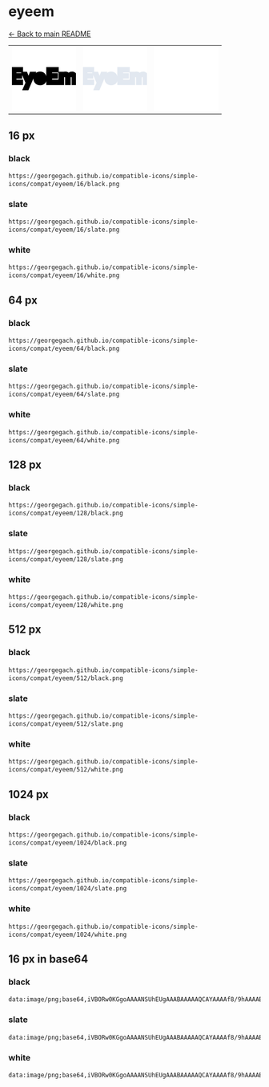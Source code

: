 # eyeem

[← Back to main README](../../README.md)

<table><tr>
  <td><img src="./128/black.png" width="128" alt="eyeem black icon" /></td>
  <td><img src="./128/slate.png" width="128" alt="eyeem slate icon" /></td>
  <td><img src="./128/white.png" width="128" alt="eyeem white icon" /></td>
</tr></table>

## 16 px

### black
```
https://georgegach.github.io/compatible-icons/simple-icons/compat/eyeem/16/black.png
```

### slate
```
https://georgegach.github.io/compatible-icons/simple-icons/compat/eyeem/16/slate.png
```

### white
```
https://georgegach.github.io/compatible-icons/simple-icons/compat/eyeem/16/white.png
```

## 64 px

### black
```
https://georgegach.github.io/compatible-icons/simple-icons/compat/eyeem/64/black.png
```

### slate
```
https://georgegach.github.io/compatible-icons/simple-icons/compat/eyeem/64/slate.png
```

### white
```
https://georgegach.github.io/compatible-icons/simple-icons/compat/eyeem/64/white.png
```

## 128 px

### black
```
https://georgegach.github.io/compatible-icons/simple-icons/compat/eyeem/128/black.png
```

### slate
```
https://georgegach.github.io/compatible-icons/simple-icons/compat/eyeem/128/slate.png
```

### white
```
https://georgegach.github.io/compatible-icons/simple-icons/compat/eyeem/128/white.png
```

## 512 px

### black
```
https://georgegach.github.io/compatible-icons/simple-icons/compat/eyeem/512/black.png
```

### slate
```
https://georgegach.github.io/compatible-icons/simple-icons/compat/eyeem/512/slate.png
```

### white
```
https://georgegach.github.io/compatible-icons/simple-icons/compat/eyeem/512/white.png
```

## 1024 px

### black
```
https://georgegach.github.io/compatible-icons/simple-icons/compat/eyeem/1024/black.png
```

### slate
```
https://georgegach.github.io/compatible-icons/simple-icons/compat/eyeem/1024/slate.png
```

### white
```
https://georgegach.github.io/compatible-icons/simple-icons/compat/eyeem/1024/white.png
```

## 16 px in base64

### black
```
data:image/png;base64,iVBORw0KGgoAAAANSUhEUgAAABAAAAAQCAYAAAAf8/9hAAAABmJLR0QA/wD/AP+gvaeTAAAAqUlEQVQ4je3QO2pCARAF0ONTEcQum7C3sLeychcuyIXYuYFAGisDAfGHxdPGfxEIRo2mGUEEu6TzNsNwPzNcnvgTrLHD6wO+eaNp35MZHLBBgg90UcMX8niPkC1mKGKPJX7gFCEjHMN4xnfs13nAOEwLfGKf4II5hlihgE58mAvDGWlcP0VAiiSLahj7KGOCBl7QQwul6GGAKd5Cv7vtoxLJ9QdlPvFf+AURLjT8ydyefAAAAABJRU5ErkJggg==
```

### slate
```
data:image/png;base64,iVBORw0KGgoAAAANSUhEUgAAABAAAAAQCAYAAAAf8/9hAAAABmJLR0QA/wD/AP+gvaeTAAAA80lEQVQ4je2RMS+DYRhFz32/r1S3jl0IK5sfIDHZbWLtbxH/x2JhNkiEhJhoK7SUvBYp7fdcA4kwWMTWM9+c3NwLU/6Mev08tCgcPl1oNdd+Bjr93BbsIArCB/Ot5uY3Qbef34weEyTwWUUcJdK64UVSzY4TkdoQT0I9oGEzknQvqNQb5IlNSLrGXrQ9RqqDxuAEBJCQLNwxWpI9RDRsaslg4AZzafRA0qzR3mfD0qYCB3bXdgN7Yjyw1bVIpax9gJDPZa8QOp4rXrdG1cyuFWVEcVgW2v7wOSPqNhc4nKzlr7Fu82rnLg+u7p83/uOtKb/wDiP1g0Mx7dd2AAAAAElFTkSuQmCC
```

### white
```
data:image/png;base64,iVBORw0KGgoAAAANSUhEUgAAABAAAAAQCAYAAAAf8/9hAAAABmJLR0QA/wD/AP+gvaeTAAAAsUlEQVQ4je3QMUpDARAE0Pc/BiW30NbSG6TKCaxsc5gcxs5eLO0EEbGLJk1MolYimjg2GwiildhlmmWZ2dlh2OLvSDJP8pzk4hd+sKE5/c43Sd6xQItrXKKHV3RwhQGeMEYXb3jEqkmyxCdG2McH9mq2xbUI7nGAeRl11sQEd5hhF2eVcAerMnmooyWmtbdNkrX4Bsdl0sOwDM5xUpqXSndbjw83yzpKMk3S/6nMLf4RXzAqUzhWzJL3AAAAAElFTkSuQmCC
```

